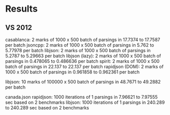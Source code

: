 # Results

## VS 2012

casablanca: 2 marks of 1000 x 500 batch of parsings in 17.7374 to 17.7587 per batch
jsoncpp: 2 marks of 1000 x 500 batch of parsings in 5.762 to 5.77978 per batch
libjson: 2 marks of 1000 x 500 batch of parsings in 5.2787 to 5.29663 per batch
libjson (lazy): 2 marks of 1000 x 500 batch of parsings in 0.478065 to 0.486636 per batch
spirit: 2 marks of 1000 x 500 batch of parsings in 22.137 to 22.137 per batch
rapidjson (DOM): 2 marks of 1000 x 500 batch of parsings in 0.961858 to 0.962361 per batch


libjson: 10 marks of 100000 x 500 batch of parsings in 48.7671 to 49.2882 per batch

canada.json
rapidjson: 1000 iterations of 1 parsings in 7.96621 to 7.97555 sec based on 2 benchmarks
libjson: 1000 iterations of 1 parsings in 240.289 to 240.289 sec based on 2 benchmarks
